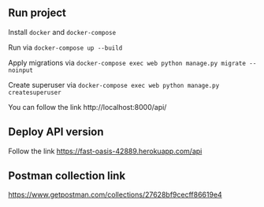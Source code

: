 ## Run project

Install `docker` and `docker-compose`   

Run via `docker-compose up --build`       

Apply migrations via `docker-compose exec web python manage.py migrate --noinput` 
   
Create superuser via `docker-compose exec web python manage.py createsuperuser`

You can follow the link http://localhost:8000/api/

## Deploy API version

Follow the link https://fast-oasis-42889.herokuapp.com/api  

## Postman collection link

https://www.getpostman.com/collections/27628bf9cecff86619e4 
